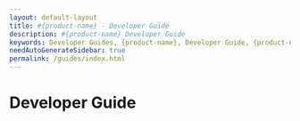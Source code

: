 ```yaml
---
layout: default-layout
title: #{product-name} - Developer Guide
description: #{product-name} Developer Guide
keywords: Developer Guides, {product-name}, Developer Guide, {product-name} Developer Guides
needAutoGenerateSidebar: true
permalink: /guides/index.html
---
```


# Developer Guide